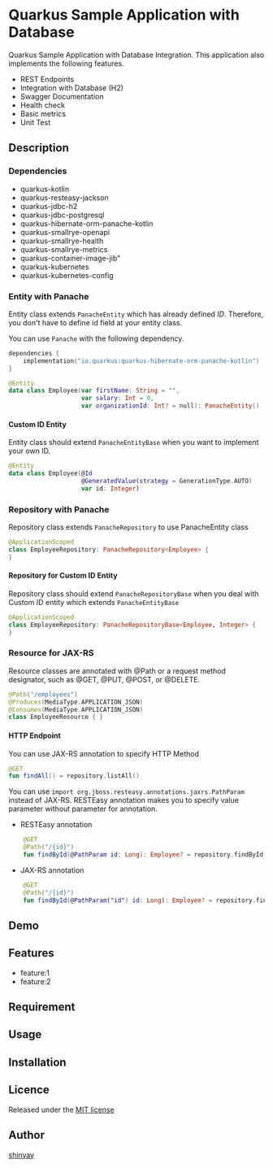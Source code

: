 # Quarkus Sample Application with Database

Quarkus Sample Application with Database Integration.
This application also implements the following features.

- REST Endpoints
- Integration with Database (H2)
- Swagger Documentation
- Health check
- Basic metrics
- Unit Test

## Description
### Dependencies
- quarkus-kotlin
- quarkus-resteasy-jackson
- quarkus-jdbc-h2
- quarkus-jdbc-postgresql
- quarkus-hibernate-orm-panache-kotlin
- quarkus-smallrye-openapi
- quarkus-smallrye-health
- quarkus-smallrye-metrics
- quarkus-container-image-jib"
- quarkus-kubernetes
- quarkus-kubernetes-config

### Entity with Panache
Entity class extends `PanacheEntity` which has already defined *ID*.
Therefore, you don't have to define id field at your entity class.

You can use `Panache` with the following dependency.

```kotlin
dependencies {
    implementation("io.quarkus:quarkus-hibernate-orm-panache-kotlin")
}
```

```kotlin
@Entity
data class Employee(var firstName: String = "",
                    var salary: Int = 0,
                    var organizationId: Int? = null): PanacheEntity()
```

#### Custom ID Entity
Entity class should extend `PanacheEntityBase` when you want to implement your own ID.

```kotlin
@Entity
data class Employee(@Id
                    @GeneratedValue(strategy = GenerationType.AUTO)
                    var id: Integer)
```

### Repository with Panache
Repository class extends `PanacheRepository` to use PanacheEntity class

```kotlin
@ApplicationScoped
class EmployeeRepository: PanacheRepository<Employee> {
}
```

#### Repository for Custom ID Entity
Repository class should extend `PanacheRepositoryBase` when you deal with Custom ID entity which extends `PanacheEntityBase`

```kotlin
@ApplicationScoped
class EmployeeRepository: PanacheRepositoryBase<Employee, Integer> {
}
```

### Resource for JAX-RS
Resource classes are annotated with @Path or a request method designator, such as @GET, @PUT, @POST, or @DELETE.

```kotlin
@Path("/employees")
@Produces(MediaType.APPLICATION_JSON)
@Consumes(MediaType.APPLICATION_JSON)
class EmployeeResource { }
```

#### HTTP Endpoint
You can use JAX-RS annotation to specify HTTP Method

```kotlin
@GET
fun findAll() = repository.listAll()
```

You can use `import org.jboss.resteasy.annotations.jaxrs.PathParam` instead of JAX-RS.
RESTEasy annotation makes you to specify value parameter without parameter for annotation.

- RESTEasy annotation
```kotlin
    @GET
    @Path("/{id}")
    fun findById(@PathParam id: Long): Employee? = repository.findById(id)
```

- JAX-RS annotation
```kotlin
    @GET
    @Path("/{id}")
    fun findById(@PathParam("id") id: Long): Employee? = repository.findById(id)
```


## Demo

## Features

- feature:1
- feature:2

## Requirement

## Usage

## Installation

## Licence

Released under the [MIT license](https://gist.githubusercontent.com/shinyay/56e54ee4c0e22db8211e05e70a63247e/raw/34c6fdd50d54aa8e23560c296424aeb61599aa71/LICENSE)

## Author

[shinyay](https://github.com/shinyay)
